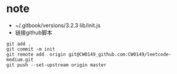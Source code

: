 # note

* ~/.gitbook/versions/3.2.3 lib/init.js
* 链接github脚本

```
git add .
git commit -m init
git remote add  origin git@CW0149_github.com:CW0149/leetcode-medium.git
git push --set-upstream origin master
```
